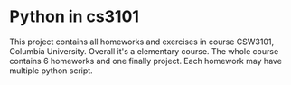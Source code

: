 # Python in cs3101

This project contains all homeworks and exercises in course CSW3101, Columbia University.
Overall it's a elementary course. The whole course contains 6 homeworks and one finally project.
Each homework may have multiple python script.
